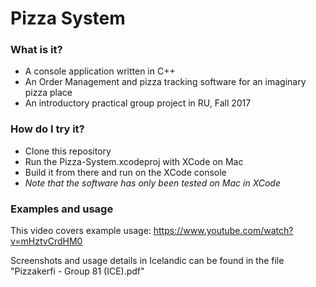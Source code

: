 # Pizza System
### What is it?

  - A console application written in C++
  - An Order Management and pizza tracking software for an imaginary pizza place
  - An introductory practical group project in RU, Fall 2017

### How do I try it?
- Clone this repository
- Run the Pizza-System.xcodeproj with XCode on Mac
- Build it from there and run on the XCode console
- *Note that the software has only been tested on Mac in XCode*

### Examples and usage
This video covers example usage:
https://www.youtube.com/watch?v=mHztvCrdHM0

Screenshots and usage details in Icelandic can be found in the file "Pizzakerfi - Group 81 (ICE).pdf"
